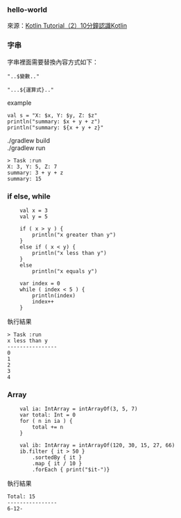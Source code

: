 
### hello-world

來源：[Kotlin Tutorial（2）10分鐘認識Kotlin][1]

### 字串

字串裡面需要替換內容方式如下：


```
"..$變數.."
```

```
"...${運算式}.."
```

example

```
val s = "X: $x, Y: $y, Z: $z"
println("summary: $x + y + z")
println("summary: ${x + y + z}"
```

./gradlew build  
./gradlew run  
```
> Task :run
X: 3, Y: 5, Z: 7
summary: 3 + y + z
summary: 15
```

### if else, while

```
    val x = 3
    val y = 5

    if ( x > y ) {
        println("x greater than y")
    }
    else if ( x < y) {
        println("x less than y")
    }
    else
        println("x equals y")

```

```
    var index = 0
    while ( index < 5 ) {
        println(index)
        index++
    }
```

執行結果

```
> Task :run
x less than y
----------------
0
1
2
3
4
```

### Array

```
    val ia: IntArray = intArrayOf(3, 5, 7)
    var total: Int = 0
    for ( n in ia ) {
        total += n
    }
```

```
    val ib: IntArray = intArrayOf(120, 30, 15, 27, 66)
    ib.filter { it > 50 }
        .sortedBy { it }
        .map { it / 10 }
        .forEach { print("$it-")}
```

執行結果

```
Total: 15
----------------
6-12-
```



[1]:http://www.codedata.com.tw/kotlin/kt02/
